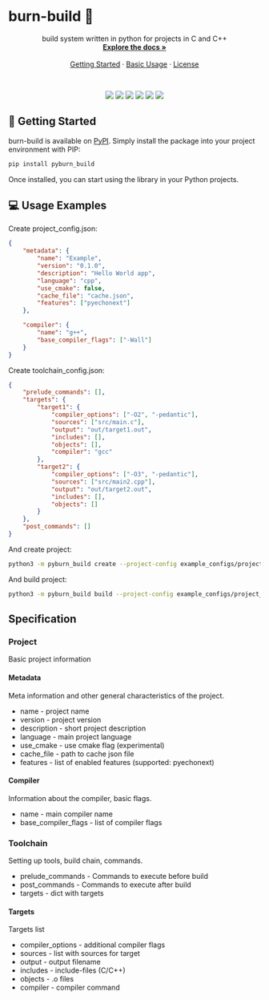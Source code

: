 # burn-build 🚀

<div align="center">  
  <p align="center">
    build system written in python for projects in C and C++
    <br />
    <a href="./docs/index.md"><strong>Explore the docs »</strong></a>
    <br />
    <br />
    <a href="#-getting-started">Getting Started</a>
    ·
    <a href="#-usage-examples">Basic Usage</a>
    ·
    <a href="https://github.com/alexeev-prog/burn-build/blob/main/LICENSE">License</a>
  </p>
</div>
<br>
<p align="center">
    <img src="https://img.shields.io/github/languages/top/alexeev-prog/burn-build?style=for-the-badge">
    <img src="https://img.shields.io/github/languages/count/alexeev-prog/burn-build?style=for-the-badge">
    <img src="https://img.shields.io/github/license/alexeev-prog/burn-build?style=for-the-badge">
    <img src="https://img.shields.io/github/stars/alexeev-prog/burn-build?style=for-the-badge">
    <img src="https://img.shields.io/github/issues/alexeev-prog/burn-build?style=for-the-badge">
    <img src="https://img.shields.io/github/last-commit/alexeev-prog/burn-build?style=for-the-badge">
</p>

## 🚀 Getting Started
burn-build is available on [PyPI](https://pypi.org/project/pyburn_build). Simply install the package into your project environment with PIP:

```bash
pip install pyburn_build
```

Once installed, you can start using the library in your Python projects.

## 💻 Usage Examples
Create project_config.json:

```json
{
    "metadata": {
        "name": "Example",
        "version": "0.1.0",
        "description": "Hello World app",
        "language": "cpp",
        "use_cmake": false,
        "cache_file": "cache.json",
        "features": ["pyechonext"]
    },

    "compiler": {
        "name": "g++",
        "base_compiler_flags": ["-Wall"]
    }
}
```

Create toolchain_config.json:

```json
{
    "prelude_commands": [],
    "targets": {
        "target1": {
            "compiler_options": ["-O2", "-pedantic"],
            "sources": ["src/main.c"],
            "output": "out/target1.out",
            "includes": [],
            "objects": [],
            "compiler": "gcc"
        },
        "target2": {
            "compiler_options": ["-O3", "-pedantic"],
            "sources": ["src/main2.cpp"],
            "output": "out/target2.out",
            "includes": [],
            "objects": []
        }
    },
    "post_commands": []
}
```

And create project:

```bash
python3 -m pyburn_build create --project-config example_configs/project_config.json --toolchain-config example_configs/toolchain_config.json
```

And build project:

```bash
python3 -m pyburn_build build --project-config example_configs/project_config.json --toolchain-config example_configs/toolchain_config.json
```

## Specification

### Project
Basic project information 

#### Metadata
Meta information and other general characteristics of the project.

 + name - project name
 + version - project version
 + description - short project description
 + language - main project language
 + use_cmake - use cmake flag (experimental)
 + cache_file - path to cache json file
 + features - list of enabled features (supported: pyechonext)

#### Compiler
Information about the compiler, basic flags.

 + name - main compiler name
 + base_compiler_flags - list of compiler flags

### Toolchain
Setting up tools, build chain, commands.

 + prelude_commands - Commands to execute before build
 + post_commands - Commands to execute after build
 + targets - dict with targets

#### Targets
Targets list

 + compiler_options - additional compiler flags
 + sources - list with sources for target
 + output - output filename
 + includes - include-files (C/C++)
 + objects - .o files
 + compiler - compiler command

